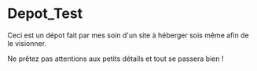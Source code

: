 # Depot_Test
Ceci est un dépot fait par mes soin d'un site à héberger sois même afin de le visionner.

Ne prêtez pas attentions aux petits détails et tout se passera bien !
